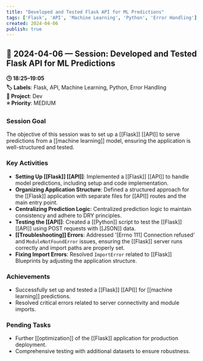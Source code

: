 ```yaml
---
title: "Developed and Tested Flask API for ML Predictions"
tags: ['Flask', 'API', 'Machine Learning', 'Python', 'Error Handling']
created: 2024-04-06
publish: true
---
```


## 📅 2024-04-06 — Session: Developed and Tested Flask API for ML Predictions

**🕒 18:25–19:05**  
**🏷️ Labels**: Flask, API, Machine Learning, Python, Error Handling  
**📂 Project**: Dev  
**⭐ Priority**: MEDIUM  


### Session Goal
The objective of this session was to set up a [[Flask]] [[API]] to serve predictions from a [[machine learning]] model, ensuring the application is well-structured and tested.

### Key Activities
- **Setting Up [[Flask]] [[API]]**: Implemented a [[Flask]] [[API]] to handle model predictions, including setup and code implementation.
- **Organizing Application Structure**: Defined a structured approach for the [[Flask]] application with separate files for [[API]] routes and the main entry point.
- **Centralizing Prediction Logic**: Centralized prediction logic to maintain consistency and adhere to DRY principles.
- **Testing the [[API]]**: Created a [[Python]] script to test the [[Flask]] [[API]] using POST requests with [[JSON]] data.
- **[[Troubleshooting]] Errors**: Addressed '[Errno 111] Connection refused' and `ModuleNotFoundError` issues, ensuring the [[Flask]] server runs correctly and import paths are properly set.
- **Fixing Import Errors**: Resolved `ImportError` related to [[Flask]] Blueprints by adjusting the application structure.

### Achievements
- Successfully set up and tested a [[Flask]] [[API]] for [[machine learning]] predictions.
- Resolved critical errors related to server connectivity and module imports.

### Pending Tasks
- Further [[optimization]] of the [[Flask]] application for production deployment.
- Comprehensive testing with additional datasets to ensure robustness.
